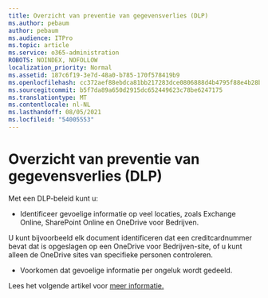 ```yaml
---
title: Overzicht van preventie van gegevensverlies (DLP)
ms.author: pebaum
author: pebaum
ms.audience: ITPro
ms.topic: article
ms.service: o365-administration
ROBOTS: NOINDEX, NOFOLLOW
localization_priority: Normal
ms.assetid: 187c6f19-3e7d-48a0-b785-170f578419b9
ms.openlocfilehash: cc372aef88ebdca81bb217283dce0806888d4b4795f88e4b28bd36cc2c6f1c5f
ms.sourcegitcommit: b5f7da89a650d2915dc652449623c78be6247175
ms.translationtype: MT
ms.contentlocale: nl-NL
ms.lasthandoff: 08/05/2021
ms.locfileid: "54005553"
---
```

# <a name="data-loss-prevention-dlp-overview"></a>Overzicht van preventie van gegevensverlies (DLP)

Met een DLP-beleid kunt u:

- Identificeer gevoelige informatie op veel locaties, zoals Exchange Online, SharePoint Online en OneDrive voor Bedrijven.


U kunt bijvoorbeeld elk document identificeren dat een creditcardnummer bevat dat is opgeslagen op een OneDrive voor Bedrijven-site, of u kunt alleen de OneDrive sites van specifieke personen controleren.

- Voorkomen dat gevoelige informatie per ongeluk wordt gedeeld.


Lees het volgende artikel voor [meer informatie.](https://docs.microsoft.com/microsoft-365/compliance/data-loss-prevention-policies)

